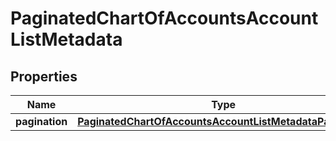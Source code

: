 

# PaginatedChartOfAccountsAccountListMetadata


## Properties

| Name | Type | Description | Notes |
|------------ | ------------- | ------------- | -------------|
|**pagination** | [**PaginatedChartOfAccountsAccountListMetadataPagination**](PaginatedChartOfAccountsAccountListMetadataPagination.md) |  |  [optional] |



